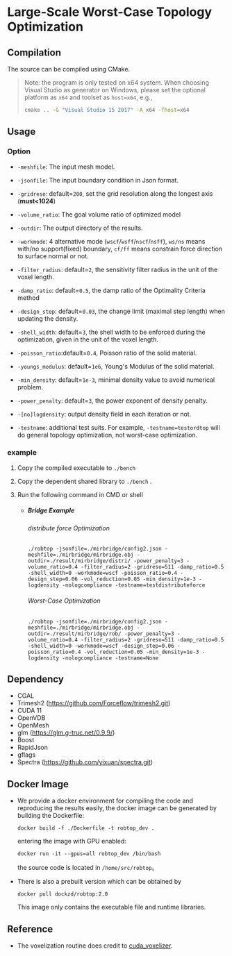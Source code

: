 # Large-Scale Worst-Case Topology Optimization

## Compilation

The source can be compiled using CMake.

> Note: the program is only tested on x64 system. When choosing  Visual Studio as generator on Windows, please set  the optional platform as `x64` and toolset as `host=x64`, e.g.,
>
> ```cmd
> cmake .. -G "Visual Studio 15 2017" -A x64 -Thost=x64
> ```



## Usage

### Option

* `-meshfile`:  The input mesh model.
* `-jsonfile`:  The input boundary condition in Json format.

* `-gridreso`:  default=`200`, set the grid resolution along the longest axis (**must<1024**)
* `-volume_ratio`: The  goal volume ratio of optimized model
* `-outdir`: The output directory of the results.
* `-workmode`: 4 alternative mode (`wscf`/`wsff`/`nscf`/`nsff`), `ws/ns` means with/no support(fixed) boundary, `cf/ff` means constrain force direction to surface normal or not.
* `-filter_radius`: default=`2`, the sensitivity filter radius in the unit of the voxel length. 
* `-damp_ratio`:  default=`0.5`, the damp ratio of the  Optimality Criteria method
* `-design_step`:  default=`0.03`, the change limit (maximal step length) when updating the density.
* `-shell_width`: default=`3`, the shell width to be enforced during the optimization, given in the unit of the voxel length.
* `-poisson_ratio`:default=`0.4`, Poisson ratio of the solid material.
* `-youngs_modulus`: default=`1e6`, Young's Modulus of the solid material.
* `-min_density`: default=`1e-3`,  minimal density value to avoid numerical problem.
* `-power_penalty`: default=`3`, the power exponent of density penalty.
* `-[no]logdensity`: output density field in each iteration or not.
* `-testname`: additional test suits. For example, `-testname=testordtop` will do general topology optimization, not worst-case optimization.



### example

1. Copy the compiled executable to `./bench` 

2. Copy the dependent shared library to `./bench` .

3. Run the following command in CMD or shell

   * ##### Bridge Example

     ###### distribute force Optimization

     ```
     ./robtop -jsonfile=./mirbridge/config2.json -meshfile=./mirbridge/mirbridge.obj -outdir=./result/mirbridge/distri/ -power_penalty=3 -volume_ratio=0.4 -filter_radius=2 -gridreso=511 -damp_ratio=0.5 -shell_width=0 -workmode=wscf -poisson_ratio=0.4 -design_step=0.06 -vol_reduction=0.05 -min_density=1e-3 -logdensity -nologcompliance -testname=testdistributeforce
     ```

     ###### Worst-Case Optimization

     ```
     ./robtop -jsonfile=./mirbridge/config2.json -meshfile=./mirbridge/mirbridge.obj -outdir=./result/mirbridge/rob/ -power_penalty=3 -volume_ratio=0.4 -filter_radius=2 -gridreso=511 -damp_ratio=0.5 -shell_width=0 -workmode=wscf -design_step=0.06 -poisson_ratio=0.4 -vol_reduction=0.05 -min_density=1e-3 -logdensity -nologcompliance -testname=None
     ```

     ##### 



## Dependency

* CGAL 
* Trimesh2 (https://github.com/Forceflow/trimesh2.git)
* CUDA 11
* OpenVDB 
* OpenMesh
* glm (https://glm.g-truc.net/0.9.9/)
* Boost
* RapidJson
* gflags
* Spectra (https://github.com/yixuan/spectra.git)



## Docker Image

* We provide a docker environment for compiling the code and reproducing the results easily, the docker image can be generated by building the Dockerfile:

  ```shell
  docker build -f ./Dockerfile -t robtop_dev .
  ```

  entering the image with GPU enabled:

  ```shell
  docker run -it --gpus=all robtop_dev /bin/bash
  ```

  the source code is located in `/home/src/robtop`。



* There is also a prebuilt version which can be obtained by 

  ```
  docker pull dockzd/robtop:2.0
  ```

   This image only contains the executable file and runtime libraries.



## Reference

* The voxelization routine does credit to [cuda_voxelizer](https://github.com/Forceflow/cuda_voxelizer).

